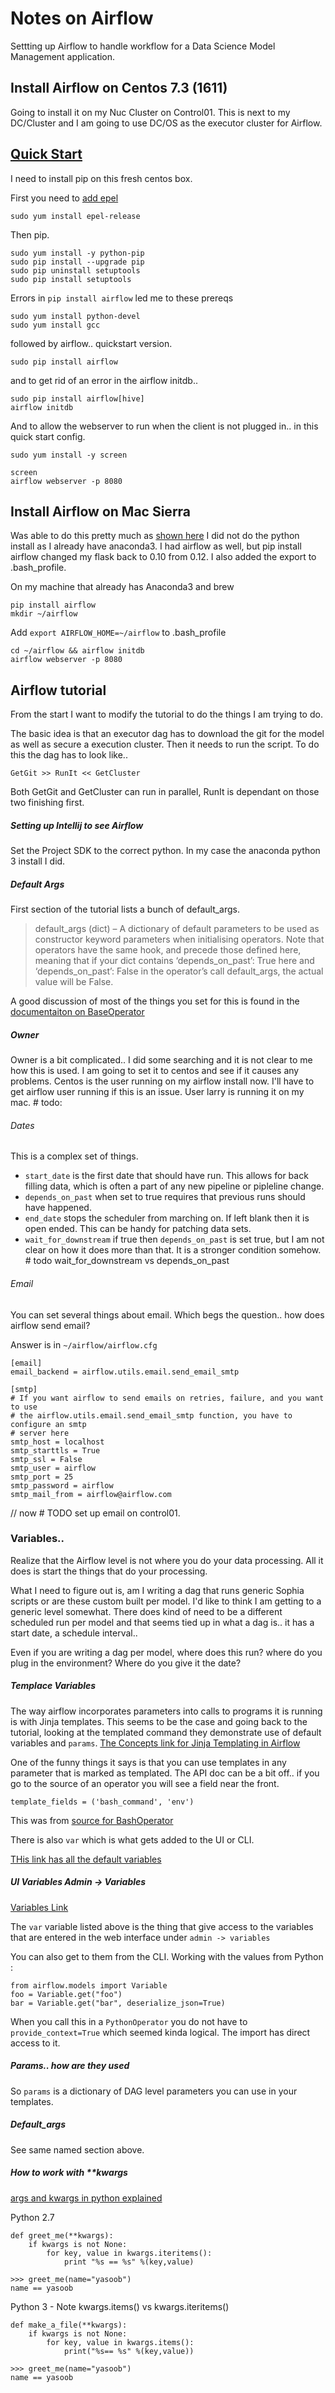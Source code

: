 # Notes on Airflow

Settting up Airflow to handle workflow for a Data Science Model Management application. 

## Install Airflow on Centos 7.3 (1611)

Going to install it on my Nuc Cluster on Control01.  This is next to my DC/Cluster and I am 
going to use DC/OS as the executor cluster for Airflow. 

## [Quick Start](https://airflow.incubator.apache.org/start.html)

I need to install pip on this fresh centos box. 

First you need to [add epel](https://www.cyberciti.biz/faq/installing-rhel-epel-repo-on-centos-redhat-7-x/)

    sudo yum install epel-release
    
Then pip. 

    sudo yum install -y python-pip
    sudo pip install --upgrade pip
    sudo pip uninstall setuptools
    sudo pip install setuptools

Errors in `pip install airflow` led me to these prereqs     
    
    sudo yum install python-devel
    sudo yum install gcc
    
followed by airflow.. quickstart version.



    sudo pip install airflow

and to get rid of an error in the airflow initdb..

    sudo pip install airflow[hive]
    airflow initdb
    
And to allow the webserver to run when the client is not plugged in.. in this quick start config. 

    sudo yum install -y screen 
    
    screen
    airflow webserver -p 8080 
    
## Install Airflow on Mac Sierra

Was able to do this pretty much as [shown here](https://kyungw00k.github.io/2016/05/04/setup-airflow/)
I  did not do the python install as I already have anaconda3. I had 
airflow as well, but pip install airflow changed my flask back to 0.10 from 0.12. I also 
added the export to .bash_profile. 

On my machine that already has Anaconda3 and brew

    pip install airflow
    mkdir ~/airflow

Add `export AIRFLOW_HOME=~/airflow` to .bash_profile

    cd ~/airflow && airflow initdb
    airflow webserver -p 8080

## Airflow tutorial

From the start I want to modify the tutorial to do the things I am trying to do.

The basic idea is that an executor dag has to download the git for the model as well as secure a
execution cluster.  Then it needs to run the script. To do this the dag has to look like..

    GetGit >> RunIt << GetCluster
    
Both GetGit and GetCluster can run in parallel, RunIt is dependant on those two finishing first. 


##### Setting up Intellij to see Airflow

Set the Project SDK to the correct python.  In my case the anaconda python 3 install I did.
  
##### Default Args

First section of the tutorial lists a bunch of default_args.  

> default_args (dict) – A dictionary of default parameters to be used as constructor keyword parameters 
when initialising operators. Note that operators have the same hook, and precede those defined here,
meaning that if your dict contains ‘depends_on_past’: True here and ‘depends_on_past’: False in the 
operator’s call default_args, the actual value will be False.

A good discussion of most of the things you set for this is found in the 
[documentaiton on BaseOperator](https://airflow.incubator.apache.org/code.html#baseoperator)

##### Owner

Owner is a bit complicated.. I did some searching and it is not clear to me how this is used.  I am going to
set it to centos and see if it causes any problems.  Centos is the user running on my airflow install now.
I'll have to get airflow user running if this is an issue.  User larry is running it on my mac. # todo: 
 
###### Dates

This is a complex set of things. 

 * `start_date` is the first date that should have run.  This allows for back
filling data, which is often a part of any new pipeline or pipleline change.  
 * `depends_on_past` when set to true 
requires that previous runs should have happened.  
 * `end_date` stops the scheduler from marching on.  If left
blank then it is open ended.  This can be handy for patching data sets. 
 * `wait_for_downstream` if true then `depends_on_past` is set true, but I am not clear on how
it does more than that.  It is a stronger condition somehow.  # todo wait_for_downstream vs depends_on_past

###### Email

You can set several things about email.  Which begs the question.. how does airflow send email?

Answer is in `~/airflow/airflow.cfg`

    [email]
    email_backend = airflow.utils.email.send_email_smtp
    
    [smtp]
    # If you want airflow to send emails on retries, failure, and you want to use
    # the airflow.utils.email.send_email_smtp function, you have to configure an smtp
    # server here
    smtp_host = localhost
    smtp_starttls = True
    smtp_ssl = False
    smtp_user = airflow
    smtp_port = 25
    smtp_password = airflow
    smtp_mail_from = airflow@airflow.com

// now # TODO set up email on control01.  


### Variables.. 

Realize that the Airflow level is not where you do your data processing.  All it does is start the things that 
do your processing.  

What I need to figure out is, am I writing a dag that runs generic Sophia scripts or are these custom built 
per model.  I'd like to think I am getting to a generic level somewhat.  There does kind of need to be 
a different scheduled run per model and that seems tied up in what a dag is.. it has a start date, a schedule 
interval.. 

Even if you are writing a dag per model, where does this run?  where do you plug in the environment? Where do you 
give it the date?

##### Templace Variables

The way airflow incorporates parameters into calls to programs it is running is with Jinja templates.
This seems to be the case and going back to the tutorial, looking at the templated command they demonstrate
use of default variables and `params`.  [The Concepts link for Jinja Templating in Airflow](https://airflow.incubator.apache.org/concepts.html#jinja-templating)

One of the funny things it says is that you can use templates in any parameter that is marked as templated.  The API
doc can be a bit off.. if you go to the source of an operator you will see a field near the front. 

    template_fields = ('bash_command', 'env')
    
This was from [source for BashOperator](https://airflow.incubator.apache.org/_modules/bash_operator.html#BashOperator)

There is also `var` which is what gets added to the UI or CLI. 


[THis link has all the default variables](http://pythonhosted.org/airflow/code.html#default-variables)

##### UI Variables Admin -> Variables

[Variables Link](https://airflow.incubator.apache.org/concepts.html#variables)

The `var` variable listed above is the thing that give access to the variables that are entered in the 
web interface under `admin -> variables`

You can also get to them from the CLI. Working with the values from Python :

    from airflow.models import Variable
    foo = Variable.get("foo")
    bar = Variable.get("bar", deserialize_json=True)
    
When you call this in a `PythonOperator` you do not have to `provide_context=True` which seemed kinda logical.  The import
has direct access to it. 

##### Params.. how are they used

So `params` is a dictionary of DAG level parameters you can use in your templates.  
    
##### Default_args 

See same named section above. 

##### How to work with **kwargs

[args and kwargs in python explained](https://pythontips.com/2013/08/04/args-and-kwargs-in-python-explained/)


Python 2.7

    def greet_me(**kwargs):
        if kwargs is not None:
            for key, value in kwargs.iteritems():
                print "%s == %s" %(key,value)
     
    >>> greet_me(name="yasoob")
    name == yasoob

Python 3 - Note kwargs.items() vs kwargs.iteritems() 

    def make_a_file(**kwargs):
        if kwargs is not None:
            for key, value in kwargs.items():
                print("%s== %s" %(key,value))

    >>> greet_me(name="yasoob")
    name == yasoob
